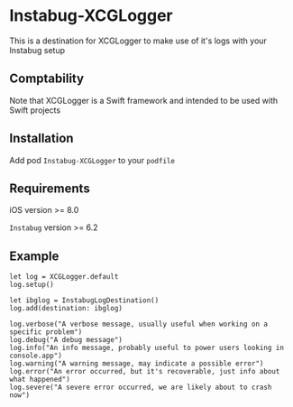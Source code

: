 # Instabug-XCGLogger
This is a destination for XCGLogger to make use of it's logs with your Instabug setup
## Comptability
Note that XCGLogger is a Swift framework and intended to be used with Swift projects

## Installation
Add pod `Instabug-XCGLogger` to your `podfile`

## Requirements
iOS version >= 8.0

`Instabug` version >= 6.2

## Example

```
let log = XCGLogger.default
log.setup()

let ibglog = InstabugLogDestination()
log.add(destination: ibglog)

log.verbose("A verbose message, usually useful when working on a specific problem")
log.debug("A debug message")
log.info("An info message, probably useful to power users looking in console.app")
log.warning("A warning message, may indicate a possible error")
log.error("An error occurred, but it's recoverable, just info about what happened")
log.severe("A severe error occurred, we are likely about to crash now")
```
